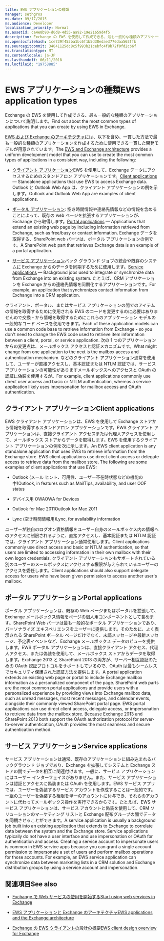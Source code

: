 ```yaml
---
title: EWS アプリケーションの種類
manager: sethgros
ms.date: 09/17/2015
ms.audience: Developer
localization_priority: Normal
ms.assetid: ca4e8b90-d0d8-4d55-aa92-19e21659d4f5
description: Exchange の EWS を使用して作成できる、最も一般的な種類のアプリケーションについて説明します。
ms.openlocfilehash: 1ce739f453ba1bc6f1b5d38edae3776daa562ffb
ms.sourcegitcommit: 34041125dc8c5f993b21cebfc4f8b72f0fd2cb6f
ms.translationtype: MT
ms.contentlocale: ja-JP
ms.lasthandoff: 06/11/2018
ms.locfileid: "19758885"
---
```

# <a name="ews-application-types"></a><span data-ttu-id="c8bd9-103">EWS アプリケーションの種類</span><span class="sxs-lookup"><span data-stu-id="c8bd9-103">EWS application types</span></span>

<span data-ttu-id="c8bd9-104">Exchange の EWS を使用して作成できる、最も一般的な種類のアプリケーションについて説明します。</span><span class="sxs-lookup"><span data-stu-id="c8bd9-104">Find out about the most common types of applications that you can create by using EWS in Exchange.</span></span>
  
<span data-ttu-id="c8bd9-105">[EWS および Exchange のアーキテクチャ](ews-applications-and-the-exchange-architecture.md)には、以下を含め、一貫した方法で最も一般的な種類のアプリケーションを作成するために使用できる一貫した開発モデルが用意されています。</span><span class="sxs-lookup"><span data-stu-id="c8bd9-105">The [EWS and Exchange architecture](ews-applications-and-the-exchange-architecture.md) provides a uniform development model that you can use to create the most common types of applications in a consistent way, including the following:</span></span> 
  
- <span data-ttu-id="c8bd9-106">[クライアント アプリケーション](#bk_clientapps)EWS を使用して、Exchange データにアクセスするためのスタンドアロン アプリケーションです。</span><span class="sxs-lookup"><span data-stu-id="c8bd9-106">[Client applications](#bk_clientapps) — Standalone applications that use EWS to access Exchange data.</span></span> <span data-ttu-id="c8bd9-107">Outlook と Outlook Web App は、クライアント アプリケーションの例を示します。</span><span class="sxs-lookup"><span data-stu-id="c8bd9-107">Outlook and Outlook Web App are examples of client applications.</span></span> 
    
- <span data-ttu-id="c8bd9-108">[ポータル アプリケーション](#bk_portalapps): 空き時間情報や連絡先情報などの情報を含めることによって、既存の web ページを拡張するアプリケーションが、Exchange から取得します。</span><span class="sxs-lookup"><span data-stu-id="c8bd9-108">[Portal applications](#bk_portalapps) — Applications that extend an existing web page by including information retrieved from Exchange, such as free/busy or contact information.</span></span> <span data-ttu-id="c8bd9-109">Exchange データを取得する、SharePoint web パーツは、ポータル アプリケーションの例です。</span><span class="sxs-lookup"><span data-stu-id="c8bd9-109">A SharePoint web part that retrieves Exchange data is an example of a portal application.</span></span> 
    
- <span data-ttu-id="c8bd9-110">[サービス アプリケーション](#bk_serviceapps)バック グラウンド ジョブの統合や既存のシステムに Exchange からのデータを同期するために使用します。</span><span class="sxs-lookup"><span data-stu-id="c8bd9-110">[Service applications](#bk_serviceapps) — Background jobs used to integrate or synchronize data from Exchange into an existing system.</span></span> <span data-ttu-id="c8bd9-111">たとえば、CRM アプリケーションを Exchange からの連絡先情報を同期化するアプリケーションです。</span><span class="sxs-lookup"><span data-stu-id="c8bd9-111">For example, an application that synchronizes contact information from Exchange into a CRM application.</span></span> 
    
<span data-ttu-id="c8bd9-112">クライアント、ポータル、またはサービス アプリケーションの間でのアイテムの情報を取得するために使用される EWS のコードを変更するのに必要はありませんので交換 - から情報を取得するためにこれらのアプリケーション モデルの一般的なコード ベースを使用できます。</span><span class="sxs-lookup"><span data-stu-id="c8bd9-112">Each of these application models can use a common code base to retrieve information from Exchange - so you don't need to change the EWS code used to retrieve item information between a client, portal, or service application.</span></span> <span data-ttu-id="c8bd9-113">次の 1 つのアプリケーションからの変更点は、メールボックス アクセスと認証メカニズムです。</span><span class="sxs-lookup"><span data-stu-id="c8bd9-113">What might change from one application to the next is the mailbox access and authentication mechanism.</span></span> <span data-ttu-id="c8bd9-114">などのクライアント アプリケーション通常を使用して、ユーザーが直接アクセスし、基本認証または NTLM 認証では、サービス アプリケーションの可能性がありますメールボックスへのアクセスと OAuth の認証に偽装を使用するが。</span><span class="sxs-lookup"><span data-stu-id="c8bd9-114">For example, client applications commonly use direct user access and basic or NTLM authentication, whereas a service application likely uses impersonation for mailbox access and OAuth authentication.</span></span>
  
## <a name="client-applications"></a><span data-ttu-id="c8bd9-115">クライアント アプリケーション</span><span class="sxs-lookup"><span data-stu-id="c8bd9-115">Client applications</span></span>
<span data-ttu-id="c8bd9-116"><a name="bk_clientapps"> </a></span><span class="sxs-lookup"><span data-stu-id="c8bd9-116"></span></span>

<span data-ttu-id="c8bd9-p105">EWS クライアント アプリケーションは、EWS を使用して Exchange ストアから情報を取得するスタンドアロン アプリケーションです。EWS クライアント アプリケーションは、直接クライアント アクセスまたは代理人アクセスを使用して、メールボックス ストアからデータを取得します。EWS を使用するクライアント アプリケーションの例を次に示します。</span><span class="sxs-lookup"><span data-stu-id="c8bd9-p105">An EWS client application is any standalone application that uses EWS to retrieve information from the Exchange store. EWS client applications use direct client access or delegate access to retrieve data from the mailbox store. The following are some examples of client applications that use EWS:</span></span>
  
- <span data-ttu-id="c8bd9-120">Outlook (メール ヒント、可用性、ユーザー不在時状態などの機能の中)</span><span class="sxs-lookup"><span data-stu-id="c8bd9-120">Outlook, in features such as MailTips, availability, and user OOF status</span></span>
    
- <span data-ttu-id="c8bd9-121">デバイス用 OWA</span><span class="sxs-lookup"><span data-stu-id="c8bd9-121">OWA for Devices</span></span>
    
- <span data-ttu-id="c8bd9-122">Outlook for Mac 2011</span><span class="sxs-lookup"><span data-stu-id="c8bd9-122">Outlook for Mac 2011</span></span>
    
- <span data-ttu-id="c8bd9-123">Lync (空き時間情報用)</span><span class="sxs-lookup"><span data-stu-id="c8bd9-123">Lync, for availability information</span></span>
    
<span data-ttu-id="c8bd9-124">ユーザーが独自のログオン資格情報をユーザー自身のメールボックス内の情報へのアクセスに制限されるように、直接アクセスし、基本認証または NTLM 認証では、クライアント アプリケーション通常使用します。</span><span class="sxs-lookup"><span data-stu-id="c8bd9-124">Client applications commonly use direct access and basic or NTLM authentication, so that users are limited to accessing information in their own mailbox with their own logon credentials.</span></span> <span data-ttu-id="c8bd9-125">クライアント アプリケーションもサポートされている別のユーザーのメールボックスにアクセスする権限が与えられているユーザーのアクセスを委任します。</span><span class="sxs-lookup"><span data-stu-id="c8bd9-125">Client applications should also support delegate access for users who have been given permission to access another user's mailbox.</span></span>
  
## <a name="portal-applications"></a><span data-ttu-id="c8bd9-126">ポータル アプリケーション</span><span class="sxs-lookup"><span data-stu-id="c8bd9-126">Portal applications</span></span>
<span data-ttu-id="c8bd9-127"><a name="bk_portalapps"> </a></span><span class="sxs-lookup"><span data-stu-id="c8bd9-127"></span></span>

<span data-ttu-id="c8bd9-p107">ポータル アプリケーションは、既存の Web ページまたはポータルを拡張して、Exchange メールボックス情報をページの個人用コンポーネントとして含めます。SharePoint Web パーツは最も一般的なポータル アプリケーションであり、パーソナライズ エキスペリエンスをユーザーに提供します。そのために、よく表示される SharePoint ポータル ページだけでなく、未読メッセージや最新メッセージ、予定表イベントなど、Exchange メールボックス データのビューを提供します。EWS ポータル アプリケーションは、直接クライアント アクセス、代理人アクセス、または偽装を使用して、メールボックス ストアからデータを取得します。Exchange 2013 と SharePoint 2013 の両方が、サーバー相互認証のための OAuth 認証プロトコルをサポートしているので、OAuth は最もシームレスでセキュリティ保護された認証方法を提供します。</span><span class="sxs-lookup"><span data-stu-id="c8bd9-p107">A portal application extends an existing web page or portal to include Exchange mailbox information as a personalized component of the page. SharePoint web parts are the most common portal applications and provide users with a personalized experience by providing views into Exchange mailbox data, such as unread messages, most recent messages, and calendar events, alongside their commonly viewed SharePoint portal page. EWS portal applications can use direct client access, delegate access, or impersonation to retrieve data from the mailbox store. Because Exchange 2013 and SharePoint 2013 both support the OAuth authorization protocol for server-to-server authentication, OAuth provides the most seamless and secure authentication method.</span></span>
  
## <a name="service-applications"></a><span data-ttu-id="c8bd9-132">サービス アプリケーション</span><span class="sxs-lookup"><span data-stu-id="c8bd9-132">Service applications</span></span>
<span data-ttu-id="c8bd9-133"><a name="bk_serviceapps"> </a></span><span class="sxs-lookup"><span data-stu-id="c8bd9-133"></span></span>

<span data-ttu-id="c8bd9-p108">サービス アプリケーションは通常、既存のアプリケーションに組み込まれるバックグラウンド ジョブであり、Exchange を拡張してシステムと Exchange ストアの間でデータを相互に関連付けます。一般に、サービス アプリケーションにはユーザー インターフェイスがありません。また、サービス アプリケーションは認証とアクセスに偽装または OAuth を使用します。EWS サービス アプリでは、ユーザーを偽装するサービス アカウントを作成することは一般的です。一組のユーザーを偽装する権限を単一のアカウントに付与でき、それらのアカウントに代わってメールボックス操作を実行できるからです。たとえば、EWS サービス アプリケーションは、サービス アカウントと偽装を使用して、CRM ソリューションのマーケティング リストと Exchange 配布グループの間でデータを同期させることができます。</span><span class="sxs-lookup"><span data-stu-id="c8bd9-p108">A service application is usually a background job built into an existing application that extends to Exchange to correlate data between the system and the Exchange store. Service applications typically do not have a user interface and use impersonation or OAuth for authentication and access. Creating a service account to impersonate users is common in EWS service apps because you can grant a single account permission to impersonate a set of users and perform mailbox operations for those accounts. For example, an EWS service application can synchronize data between marketing lists in a CRM solution and Exchange distribution groups by using a service account and impersonation.</span></span>
  
## <a name="see-also"></a><span data-ttu-id="c8bd9-138">関連項目</span><span class="sxs-lookup"><span data-stu-id="c8bd9-138">See also</span></span>


- [<span data-ttu-id="c8bd9-139">Exchange で Web サービスの使用を開始する</span><span class="sxs-lookup"><span data-stu-id="c8bd9-139">Start using web services in Exchange</span></span>](start-using-web-services-in-exchange.md)
    
- [<span data-ttu-id="c8bd9-140">EWS アプリケーションと Exchange のアーキテクチャ</span><span class="sxs-lookup"><span data-stu-id="c8bd9-140">EWS applications and the Exchange architecture</span></span>](ews-applications-and-the-exchange-architecture.md)
    
- [<span data-ttu-id="c8bd9-141">Exchange の EWS クライアントの設計の概要</span><span class="sxs-lookup"><span data-stu-id="c8bd9-141">EWS client design overview for Exchange</span></span>](ews-client-design-overview-for-exchange.md)
    

